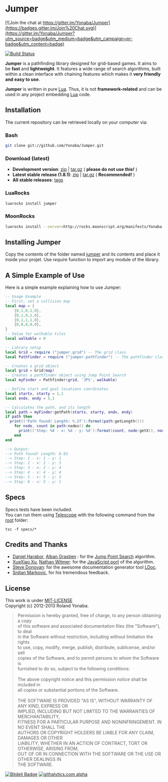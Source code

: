 Jumper
======

[![Join the chat at https://gitter.im/Yonaba/Jumper](https://badges.gitter.im/Join%20Chat.svg)](https://gitter.im/Yonaba/Jumper?utm_source=badge&utm_medium=badge&utm_campaign=pr-badge&utm_content=badge)

[![Build Status](https://secure.travis-ci.org/Yonaba/Jumper.png)](http://travis-ci.org/Yonaba/Jumper)

__Jumper__ is a pathfinding library designed for grid-based games. It aims to be __fast__ and __lightweight__.
It features a wide range of search algorithms, built within a clean interface with 
chaining features which makes it __very friendly and easy to use__.<br/>

__Jumper__ is written in pure [Lua][]. Thus, it is not __framework-related__ and can be used in any project embedding [Lua][] code.

## Installation
The current repository can be retrieved locally on your computer via:

### Bash
```bash
git clone git://github.com/Yonaba/Jumper.git
````

### Download (latest)
* __Development version__: [zip](http://github.com/Yonaba/Jumper/zipball/master) | [tar.gz](http://github.com/Yonaba/Jumper/tarball/master) ( __please do not use this!__ )
* __Latest stable release (1.8.1)__: [zip](http://github.com/Yonaba/Jumper/archive/jumper-1.8.1-1.zip) | [tar.gz](http://github.com/Yonaba/Jumper/archive/jumper-1.8.1-1.tar.gz) ( __Recommended!__ )
* __All stable releases__: [tags](http://github.com/Yonaba/Jumper/tags)


### LuaRocks
```bash
luarocks install jumper
````

### MoonRocks
```bash
luarocks install --server=http://rocks.moonscript.org/manifests/Yonaba jumper
````

## Installing Jumper
Copy the contents of the folder named [jumper](http://github.com/Yonaba/Jumper/blob/master/jumper) and its contents and place it inside your projet. Use *require* function to import any module of the library.

## A Simple Example of Use
Here is a simple example explaining how to use Jumper:

```lua
-- Usage Example
-- First, set a collision map
local map = {
	{0,1,0,1,0},
	{0,1,0,1,0},
	{0,1,1,1,0},
	{0,0,0,0,0},
}
-- Value for walkable tiles
local walkable = 0

-- Library setup
local Grid = require ("jumper.grid") -- The grid class
local Pathfinder = require ("jumper.pathfinder") -- The pathfinder class

-- Creates a grid object
local grid = Grid(map) 
-- Creates a pathfinder object using Jump Point Search
local myFinder = Pathfinder(grid, 'JPS', walkable) 

-- Define start and goal locations coordinates
local startx, starty = 1,1
local endx, endy = 5,1

-- Calculates the path, and its length
local path = myFinder:getPath(startx, starty, endx, endy)
if path then
  print(('Path found! Length: %.2f'):format(path:getLength()))
	for node, count in path:nodes() do
	  print(('Step: %d - x: %d - y: %d'):format(count, node:getX(), node:getY()))
	end
end

--> Output:
--> Path found! Length: 8.83
--> Step: 1 - x: 1 - y: 1
--> Step: 2 - x: 1 - y: 3
--> Step: 3 - x: 2 - y: 4
--> Step: 4 - x: 4 - y: 4
--> Step: 5 - x: 5 - y: 3
--> Step: 6 - x: 5 - y: 1
````

## Specs
Specs tests have been included.<br/>
You can run them using [Telescope](http://github.com/norman/telescope) with the following command 
from the [root](http://github.com/Yonaba/Jumper/blob/master/jumper) folder:

```
tsc -f specs/*
```

## Credits and Thanks

* [Daniel Harabor][], [Alban Grastien][] : for the [Jump Point Search](http://harablog.wordpress.com/2011/09/07/jump-point-search/) algorithm.<br/>
* [XueXiao Xu][], [Nathan Witmer][]: for the [JavaScript port][] of the algorithm.<br/>
* [Steve Donovan](http://github.com/stevedonovan): for the awesome documentation generator tool [LDoc](http://github.com/stevedonovan/ldoc/).
* [Srdjan Markovic](http://github.com/srdjan-m), for his tremendous feedback.

## License
This work is under [MIT-LICENSE][]<br/>
Copyright (c) 2012-2013 Roland Yonaba.

> Permission is hereby granted, free of charge, to any person obtaining a copy<br/>
> of this software and associated documentation files (the "Software"), to deal<br/>
> in the Software without restriction, including without limitation the rights<br/>
> to use, copy, modify, merge, publish, distribute, sublicense, and/or sell<br/>
> copies of the Software, and to permit persons to whom the Software is<br/>
> furnished to do so, subject to the following conditions:<br/>
><br/>
> The above copyright notice and this permission notice shall be included in<br/>
> all copies or substantial portions of the Software.<br/>
><br/>
> THE SOFTWARE IS PROVIDED "AS IS", WITHOUT WARRANTY OF ANY KIND, EXPRESS OR<br/>
> IMPLIED, INCLUDING BUT NOT LIMITED TO THE WARRANTIES OF MERCHANTABILITY,<br/>
> FITNESS FOR A PARTICULAR PURPOSE AND NONINFRINGEMENT.  IN NO EVENT SHALL THE<br/>
> AUTHORS OR COPYRIGHT HOLDERS BE LIABLE FOR ANY CLAIM, DAMAGES OR OTHER<br/>
> LIABILITY, WHETHER IN AN ACTION OF CONTRACT, TORT OR OTHERWISE, ARISING FROM,<br/>
> OUT OF OR IN CONNECTION WITH THE SOFTWARE OR THE USE OR OTHER DEALINGS IN<br/>
> THE SOFTWARE.

[Jump Point Search]: http://harablog.wordpress.com/2011/09/07/jump-point-search/
[Lua]: http://lua.org
[L�ve]: http://love2d.org
[L�ve2d]: http://love2d.org
[L�ve 0.8.0 Framework]: http://love2d.org
[Dragon Age : Origins]: http://dragonage.bioware.com
[Moving AI]: http://movingai.com
[Nathan Witmer]: http://github.com/aniero
[XueXiao Xu]: http://github.com/qiao
[JavaScript port]: http://github.com/qiao/PathFinding.js
[Alban Grastien]: http://www.grastien.net/ban/
[Daniel Harabor]: http://users.cecs.anu.edu.au/~dharabor/home.html
[the algorithm and the technical papers]: http://users.cecs.anu.edu.au/~dharabor/data/papers/harabor-grastien-aaai11.pdf
[MIT-LICENSE]: http://www.opensource.org/licenses/mit-license.php
[heuristics.lua]: http://github.com/Yonaba/Jumper/blob/master/Jumper/core/heuristics.lua

[![Bitdeli Badge](https://d2weczhvl823v0.cloudfront.net/Yonaba/jumper/trend.png)](https://bitdeli.com/free "Bitdeli Badge")
[![githalytics.com alpha](https://cruel-carlota.pagodabox.com/5165385288dcb27776c96dce1a82e33d "githalytics.com")](http://githalytics.com/Yonaba/Jumper)
